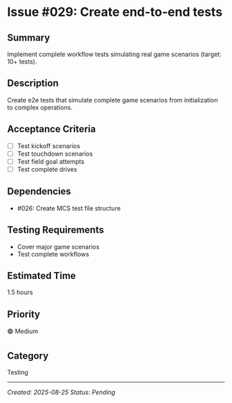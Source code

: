 # Issue #029: Create end-to-end tests

## Summary
Implement complete workflow tests simulating real game scenarios (target: 10+ tests).

## Description
Create e2e tests that simulate complete game scenarios from initialization to complex operations.

## Acceptance Criteria
- [ ] Test kickoff scenarios
- [ ] Test touchdown scenarios
- [ ] Test field goal attempts
- [ ] Test complete drives

## Dependencies
- #026: Create MCS test file structure

## Testing Requirements
- Cover major game scenarios
- Test complete workflows

## Estimated Time
1.5 hours

## Priority
🟢 Medium

## Category
Testing

---
*Created: 2025-08-25*
*Status: Pending*
